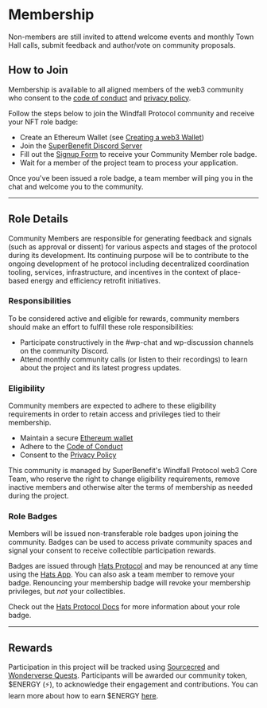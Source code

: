 # Membership

Non-members are still invited to attend welcome events and monthly Town Hall calls, submit feedback and author/vote on community proposals.

## How to Join

Membership is available to all aligned members of the web3 community who consent to the [code of conduct](../code\_of\_conduct.md) and [privacy policy](../privacy\_policy.md).

Follow the steps below to join the Windfall Protocol community and receive your NFT role badge:

* Create an Ethereum Wallet (see [Creating a web3 Wallet](../guides/wallets.md))
* Join the [SuperBenefit Discord Server](https://discord.gg/6mDepqjgh2)
* Fill out the [Signup Form](https://wreep.deform.cc/community-signup) to receive your Community Member role badge.
* Wait for a member of the project team to process your application.

Once you've been issued a role badge, a team member will ping you in the chat and welcome you to the community.

***

## Role Details

Community Members are responsible for generating feedback and signals (such as approval or dissent) for various aspects and stages of the protocol during its development. Its continuing purpose will be to contribute to the ongoing development of he protocol including decentralized coordination tooling, services, infrastructure, and incentives in the context of place-based energy and efficiency retrofit initiatives.

### Responsibilities

To be considered active and eligible for rewards, community members should make an effort to fulfill these role responsibilities:

* Participate constructively in the #wp-chat and wp-discussion channels on the community Discord.
* Attend monthly community calls (or listen to their recordings) to learn about the project and its latest progress updates.

### Eligibility

Community members are expected to adhere to these eligibility requirements in order to retain access and privileges tied to their membership.

* Maintain a secure [Ethereum wallet](../guides/wallets.md)
* Adhere to the [Code of Conduct](../code\_of\_conduct.md)
* Consent to the [Privacy Policy](../privacy\_policy.md)

This community is managed by SuperBenefit's Windfall Protocol web3 Core Team, who reserve the right to change eligibility requirements, remove inactive members and otherwise alter the terms of membership as needed during the project.

### Role Badges

Members will be issued non-transferable role badges upon joining the community. Badges can be used to access private community spaces and signal your consent to receive collectible participation rewards.

Badges are issued through [Hats Protocol](https://www.hatsprotocol.xyz/) and may be renounced at any time using the [Hats App](https://app.hatsprotocol.xyz/trees/10/30?hatId=30.1.1.2). You can also ask a team member to remove your badge. Renouncing your membership badge will revoke your membership privileges, but _not_ your collectibles.

Check out the [Hats Protocol Docs](https://docs.hatsprotocol.xyz/using-hats/essentials-for-hat-wearers) for more information about your role badge.

***

## Rewards

Participation in this project will be tracked using [Sourcecred](https://github.com/superbenefit/sourcecred) and [Wonderverse Quests](https://wonderverse.com/). Participants will be awarded our community token, $ENERGY (⚡), to acknowledge their engagement and contributions. You can learn more about how to earn $ENERGY [here](rewards.md).
